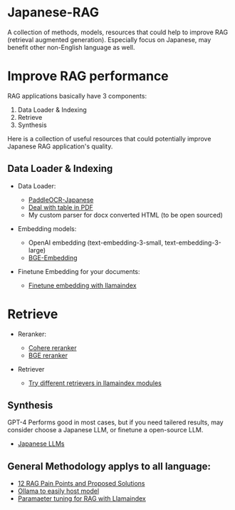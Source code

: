 # Japanese-RAG

A collection of methods, models, resources that could help to improve RAG (retrieval augmented generation). Especially focus on Japanese, may benefit other non-English language as well.

# Improve RAG performance

RAG applications basically have 3 components:

1. Data Loader & Indexing
2. Retrieve
3. Synthesis

Here is a collection of useful resources that could potentially improve Japanese RAG application's quality.

## Data Loader & Indexing

- Data Loader:

  - [PaddleOCR-Japanese](https://github.com/PaddlePaddle/PaddleOCR/blob/release/2.7/doc/doc_i18n/README_%E6%97%A5%E6%9C%AC%E8%AA%9E.md)
  - [Deal with table in PDF](https://webcache.googleusercontent.com/search?q=cache:https://levelup.gitconnected.com/a-guide-to-processing-tables-in-rag-pipelines-with-llamaindex-and-unstructuredio-3500c8f917a7&strip=0&vwsrc=1&referer=medium-parser)
  - My custom parser for docx converted HTML (to be open sourced)

- Embedding models:

  - OpenAI embedding (text-embedding-3-small, text-embedding-3-large)
  - [BGE-Embedding](https://github.com/FlagOpen/FlagEmbedding?tab=readme-ov-file)

- Finetune Embedding for your documents:
  - [Finetune embedding with llamaindex](https://github.com/run-llama/finetune-embedding)

# Retrieve

- Reranker:

  - [Cohere reranker](https://cohere.com/rerank)
  - [BGE reranker](https://github.com/FlagOpen/FlagEmbedding/tree/master/FlagEmbedding/reranker)

- Retriever
  - [Try different retrievers in llamaindex modules](https://docs.llamaindex.ai/en/stable/module_guides/querying/retriever/retrievers.html)

## Synthesis

GPT-4 Performs good in most cases, but if you need tailered results, may consider choose a Japanese LLM, or finetune a open-source LLM.

- [Japanese LLMs](https://github.com/llm-jp/awesome-japanese-llm)

## General Methodology applys to all language:

- [12 RAG Pain Points and Proposed Solutions
  ](https://towardsdatascience.com/12-rag-pain-points-and-proposed-solutions-43709939a28c)
- [Ollama to easily host model](https://github.com/ollama/ollama)
- [Paramaeter tuning for RAG with Llamaindex](https://docs.llamaindex.ai/en/stable/examples/param_optimizer/param_optimizer.html)
